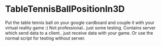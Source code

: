 # TableTennisBallPositionIn3D
Put the table tennis ball on your google cardboard and couple it with your virtual reality game :) 
Not professional.. just some testing.
Contains server which send data to a client.. just receive data with your game.
Or use the normal script for testing without server.
